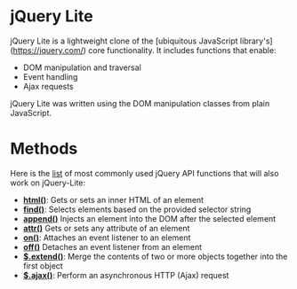 # jQuery Lite

jQuery Lite is a lightweight clone of the [ubiquitous JavaScript library's] (https://jquery.com/) core functionality. It includes functions that enable:

* DOM manipulation and traversal
* Event handling
* Ajax requests

jQuery Lite was written using the DOM manipulation classes from plain JavaScript.


# Methods

Here is the [list](https://gist.github.com/azat-co/5898111) of most commonly used jQuery API functions that will also work on jQuery-Lite:

* **[html()](http://api.jquery.com/html)**: Gets or sets an inner HTML of an element
* **[find()](http://api.jquery.com/find)**: Selects elements based on the provided selector string
* **[append()](http://api.jquery.com/append)** Injects an element into the DOM after the selected element
* **[attr()](http://api.jquery.com/attr)** Gets or sets any attribute of an element
* **[on()](http://api.jquery.com/on)**: Attaches an event listener to an element
* **[off()](http://api.jquery.com/off)** Detaches an event listener from an element
* **[$.extend()](http://api.jquery.com/jQuery.extend)**: Merge the contents of two or more objects together into the first object
* **[$.ajax()](http://api.jquery.com/jQuery.)**: Perform an asynchronous HTTP (Ajax) request
